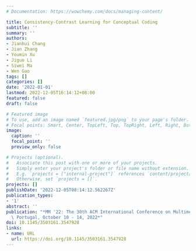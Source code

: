 ```yaml
---
# Documentation: https://wowchemy.com/docs/managing-content/

title: Consistency-Contrast Learning for Conceptual Coding
subtitle: ''
summary: ''
authors:
- Jianhui Chang
- Jian Zhang
- Youmin Xu
- Jiguo Li
- Siwei Ma
- Wen Gao
tags: []
categories: []
date: '2022-01-01'
lastmod: 2022-12-05T16:14:12+08:00
featured: false
draft: false

# Featured image
# To use, add an image named `featured.jpg/png` to your page's folder.
# Focal points: Smart, Center, TopLeft, Top, TopRight, Left, Right, BottomLeft, Bottom, BottomRight.
image:
  caption: ''
  focal_point: ''
  preview_only: false

# Projects (optional).
#   Associate this post with one or more of your projects.
#   Simply enter your project's folder or file name without extension.
#   E.g. `projects = ["internal-project"]` references `content/project/deep-learning/index.md`.
#   Otherwise, set `projects = []`.
projects: []
publishDate: '2022-12-05T08:14:12.562267Z'
publication_types:
- '1'
abstract: ''
publication: "*MM '22: The 30th ACM International Conference on Multimedia, Lisboa,\
  \ Portugal, October 10 - 14, 2022*"
doi: 10.1145/3503161.3547928
links:
- name: URL
  url: https://doi.org/10.1145/3503161.3547928
---
```

